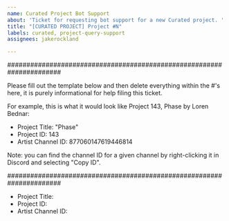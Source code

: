```yaml
---
name: Curated Project Bot Support
about: 'Ticket for requesting bot support for a new Curated project. '
title: "[CURATED PROJECT] Project #N"
labels: curated, project-query-support
assignees: jakerockland

---
```


######################################################################

Please fill out the template below and then delete everything within the #'s here, it is purely informational for help filing this ticket.

For example, this is what it would look like Project 143, Phase by Loren Bednar:

- Project Title: "Phase"
- Project ID: 143
- Artist Channel ID: 877060147619446814

Note: you can find the channel ID for a given channel by right-clicking it in Discord and selecting "Copy ID".

######################################################################

- Project Title:
- Project ID:
- Artist Channel ID:
